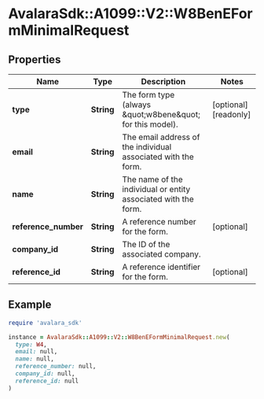 # AvalaraSdk::A1099::V2::W8BenEFormMinimalRequest

## Properties

| Name | Type | Description | Notes |
| ---- | ---- | ----------- | ----- |
| **type** | **String** | The form type (always \&quot;w8bene\&quot; for this model). | [optional][readonly] |
| **email** | **String** | The email address of the individual associated with the form. |  |
| **name** | **String** | The name of the individual or entity associated with the form. |  |
| **reference_number** | **String** | A reference number for the form. | [optional] |
| **company_id** | **String** | The ID of the associated company. |  |
| **reference_id** | **String** | A reference identifier for the form. | [optional] |

## Example

```ruby
require 'avalara_sdk'

instance = AvalaraSdk::A1099::V2::W8BenEFormMinimalRequest.new(
  type: W4,
  email: null,
  name: null,
  reference_number: null,
  company_id: null,
  reference_id: null
)
```

